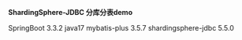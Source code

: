 **ShardingSphere-JDBC 分库分表demo**

SpringBoot 3.3.2
java17
mybatis-plus 3.5.7
shardingsphere-jdbc 5.5.0
